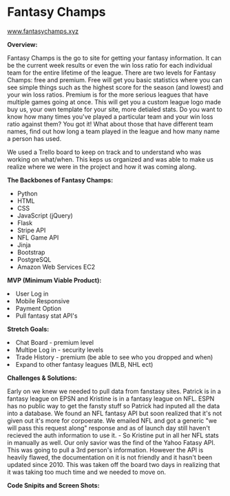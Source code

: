 # Fantasy Champs
www.fantasychamps.xyz

<b>Overview:</b><p>
<p>Fantasy Champs is the go to site for getting your fantasy information. It can be the current week results or even the win loss ratio for each individual team for the entire lifetime of the league. There are two levels for Fantasy Champs: free and premium. Free will get you basic statistics where you can see simple things such as the highest score for the season (and lowest) and your win loss ratios. Premium is for the more serious leagues that have multiple games going at once. This will get you a custom league logo made buy us, your own template for your site, more detialed stats. Do you want to know how many times you've played a particular team and your win loss ratio against them? You got it! What about those that have different team names, find out how long a team played in the league and how many name a person has used. 

We used a Trello board to keep on track and to understand who was working on what/when. This keps us organized and was able to make us realize where we were in the project and how it was coming along. 


<b>The Backbones of Fantasy Champs:</b>
<ul><li>Python</li>
<li>HTML</li>
<li>CSS</li>
<li>JavaScript (jQuery)</li>
<li>Flask</li>
<li>Stripe API</li>
<li>NFL Game API</li>
<li>Jinja</li>
<li>Bootstrap</li>
<li>PostgreSQL</li>
<li>Amazon Web Services EC2</li></ul>


<b>MVP (Minimum Viable Product):</b>
<li>User Log in</li>
<li>Mobile Responsive</li>
<li>Payment Option</li>
<li>Pull fantasy stat API's</li>



<b>Stretch Goals:</b>
<li>Chat Board - premium level</li>
<li>Multipe Log in - security levels</li>
<li>Trade History - premium (be able to see who you dropped and when) </li>
<li>Expand to other fantasy leagues (MLB, NHL ect)</li>

<b>Challenges & Solutions:</b>
<p>Early on we knew we needed to pull data from fanstasy sites. Patrick is in a fantasy league on EPSN and Kristine is in a fantasy league on NFL. ESPN has no public way to get the fansty stuff so Patrick had inputed all the data into a database. We found an NFL fantasy API but soon realized that it's not given out it's more for corpoerate. We emailed NFL and got a generic "we will pass this request along" response and as of launch day still haven't recieved the auth information to use it. - So Kristine put in all her NFL stats in manually as well. Our only savior was the find of the Yahoo Fatasy API. This was going to pull a 3rd person's information. However the API is heavily flawed, the documentation on it is not friendly and it hasn't been updated since 2010. This was taken off the board two days in realizing that it was taking too much time and we needed to move on. 


<b>Code Snipits and Screen Shots: </b>
